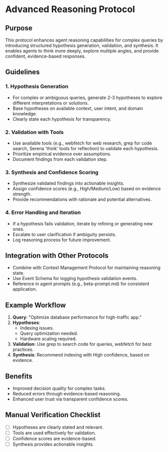 # Advanced Reasoning Protocol

## Purpose
This protocol enhances agent reasoning capabilities for complex queries by introducing structured hypothesis generation, validation, and synthesis. It enables agents to think more deeply, explore multiple angles, and provide confident, evidence-based responses.

## Guidelines

### 1. Hypothesis Generation
- For complex or ambiguous queries, generate 2-3 hypotheses to explore different interpretations or solutions.
- Base hypotheses on available context, user intent, and domain knowledge.
- Clearly state each hypothesis for transparency.

### 2. Validation with Tools
- Use available tools (e.g., webfetch for web research, grep for code search, Serena 'think' tools for reflection) to validate each hypothesis.
- Prioritize empirical evidence over assumptions.
- Document findings from each validation step.

### 3. Synthesis and Confidence Scoring
- Synthesize validated findings into actionable insights.
- Assign confidence scores (e.g., High/Medium/Low) based on evidence strength.
- Provide recommendations with rationale and potential alternatives.

### 4. Error Handling and Iteration
- If a hypothesis fails validation, iterate by refining or generating new ones.
- Escalate to user clarification if ambiguity persists.
- Log reasoning process for future improvement.

## Integration with Other Protocols
- Combine with Context Management Protocol for maintaining reasoning state.
- Use Event Schema for logging hypothesis validation events.
- Reference in agent prompts (e.g., beta-prompt.md) for consistent application.

## Example Workflow
1. **Query**: "Optimize database performance for high-traffic app."
2. **Hypotheses**:
   - Indexing issues.
   - Query optimization needed.
   - Hardware scaling required.
3. **Validation**: Use grep to search code for queries, webfetch for best practices.
4. **Synthesis**: Recommend indexing with High confidence, based on evidence.

## Benefits
- Improved decision quality for complex tasks.
- Reduced errors through evidence-based reasoning.
- Enhanced user trust via transparent confidence scores.

## Manual Verification Checklist
- [ ] Hypotheses are clearly stated and relevant.
- [ ] Tools are used effectively for validation.
- [ ] Confidence scores are evidence-based.
- [ ] Synthesis provides actionable insights.